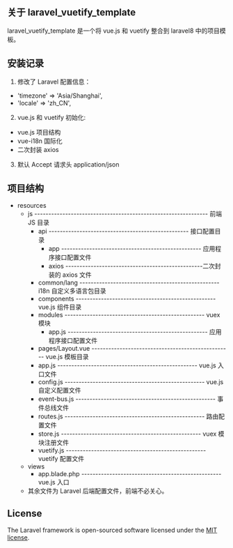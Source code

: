 ## 关于 laravel_vuetify_template

laravel_vuetify_template 是一个将 vue.js 和 vuetify 整合到 laravel8 中的项目模板。

## 安装记录

1. 修改了 Laravel 配置信息：
  - 'timezone' => 'Asia/Shanghai',
  - 'locale' => 'zh_CN',
2. vue.js 和 vuetify 初始化:
  - vue.js 项目结构
  - vue-i18n 国际化
  - 二次封装 axios

3. 默认 Accept 请求头 application/json

## 项目结构

- resources
  - js -------------------------------------------------------------- 前端 JS 目录
      - api -------------------------------------------------- 接口配置目录
          - app -------------------------------------------------- 应用程序接口配置文件
          - axios -------------------------------------------------二次封装的 axios 文件
      - common/lang -------------------------------------------------- i18n 自定义多语言包目录
      - components -------------------------------------------------- vue.js 组件目录
      - modules -------------------------------------------------- vuex 模块
          - app.js -------------------------------------------------- 应用程序接口配置文件
      - pages/Layout.vue -------------------------------------------------- vue.js 模板目录
      - app.js -------------------------------------------------- vue.js 入口文件
      - config.js -------------------------------------------------- vue.js 自定义配置文件
      - event-bus.js -------------------------------------------------- 事件总线文件
      - routes.js -------------------------------------------------- 路由配置文件
      - store.js -------------------------------------------------- vuex 模块注册文件
      - vuetify.js -------------------------------------------------- vuetify 配置文件
  - views
      - app.blade.php -------------------------------------------------- vue.js 入口
  - 其余文件为 Laravel 后端配置文件，前端不必关心。

## License

The Laravel framework is open-sourced software licensed under the [MIT license](https://opensource.org/licenses/MIT).
